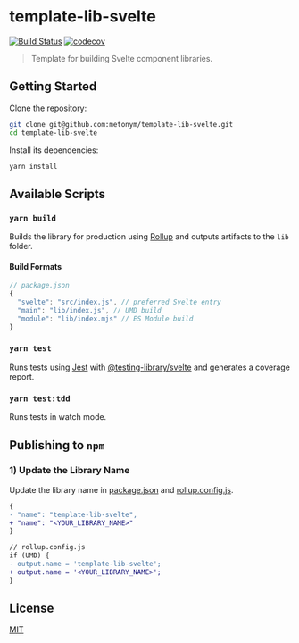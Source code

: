 # template-lib-svelte

[![Build Status](https://travis-ci.com/metonym/template-lib-svelte.svg?branch=master)](https://travis-ci.com/metonym/template-lib-svelte)
[![codecov](https://img.shields.io/codecov/c/github/metonym/template-lib-svelte.svg)](https://codecov.io/gh/metonym/template-lib-svelte)

> Template for building Svelte component libraries.

## Getting Started

Clone the repository:

```bash
git clone git@github.com:metonym/template-lib-svelte.git
cd template-lib-svelte
```

Install its dependencies:

```bash
yarn install
```

## Available Scripts

### `yarn build`

Builds the library for production using [Rollup](https://github.com/rollup/rollup) and outputs artifacts to the `lib` folder.

#### Build Formats

```js
// package.json
{
  "svelte": "src/index.js", // preferred Svelte entry
  "main": "lib/index.js", // UMD build
  "module": "lib/index.mjs" // ES Module build
}
```

### `yarn test`

Runs tests using [Jest](https://github.com/facebook/jest) with [@testing-library/svelte](https://github.com/testing-library/svelte-testing-library) and generates a coverage report.

### `yarn test:tdd`

Runs tests in watch mode.

## Publishing to `npm`

### 1) Update the Library Name

Update the library name in [package.json](package.json) and [rollup.config.js](rollup.config.js).

```diff
{
- "name": "template-lib-svelte",
+ "name": "<YOUR_LIBRARY_NAME>"
}
```

```diff
// rollup.config.js
if (UMD) {
- output.name = 'template-lib-svelte';
+ output.name = '<YOUR_LIBRARY_NAME>';
}
```

## License

[MIT](LICENSE)

